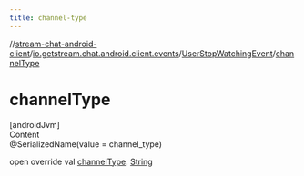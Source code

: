 ```yaml
---
title: channel-type
---
```

//[stream-chat-android-client](../../../index.md)/[io.getstream.chat.android.client.events](../index.md)/[UserStopWatchingEvent](index.md)/[channelType](channelType.md)



# channelType  
[androidJvm]  
Content  
@SerializedName(value = channel_type)  
  
open override val [channelType](channelType.md): [String](https://kotlinlang.org/api/latest/jvm/stdlib/kotlin/-string/index.html)  



